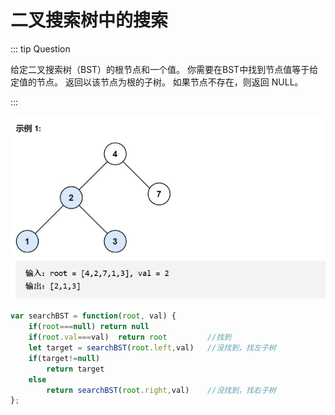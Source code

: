 # 二叉搜索树中的搜索

::: tip Question

给定二叉搜索树（BST）的根节点和一个值。 你需要在BST中找到节点值等于给定值的节点。 返回以该节点为根的子树。 如果节点不存在，则返回 NULL。

:::

<img src="/images/image-20230614082305699.png" alt="image-20230614082305699" style="zoom:67%;" />

```js
var searchBST = function(root, val) {
    if(root===null) return null
    if(root.val===val)  return root			//找到
    let target = searchBST(root.left,val)	//没找到，找左子树
    if(target!=null)
        return target
    else
        return searchBST(root.right,val)	//没找到，找右子树
};
```

